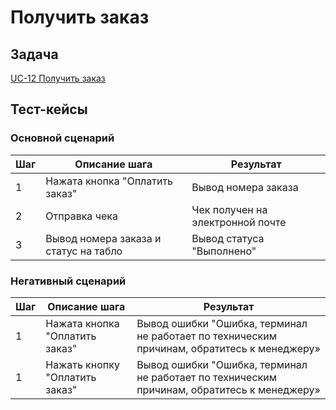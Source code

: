 # Получить заказ

## Задача

[UC-12 Получить заказ](../req.md#uc12)

## Тест-кейсы

###  Основной сценарий

| Шаг | Описание шага                                               | Результат                                       |
|-----|-------------------------------------------------------------|-------------------------------------------------|
| 1   | Нажата кнопка "Оплатить заказ"                              | Вывод номера заказа                             |
| 2   | Отправка чека                                               | Чек получен на электронной почте                |
| 3   | Вывод номера заказа и статус на табло                       | Вывод статуса "Выполнено"                       |

### Негативный сценарий

| Шаг | Описание шага                                               | Результат                                       |
|-----|-------------------------------------------------------------|-------------------------------------------------|
| 1   | Нажата кнопка "Оплатить заказ"                              | Вывод ошибки "Ошибка, терминал не работает по техническим причинам, обратитесь к менеджеру»          |
| 1   | Нажать кнопку "Оплатить заказ"                              | Вывод ошибки "Ошибка, терминал не работает по техническим причинам, обратитесь к менеджеру»          |